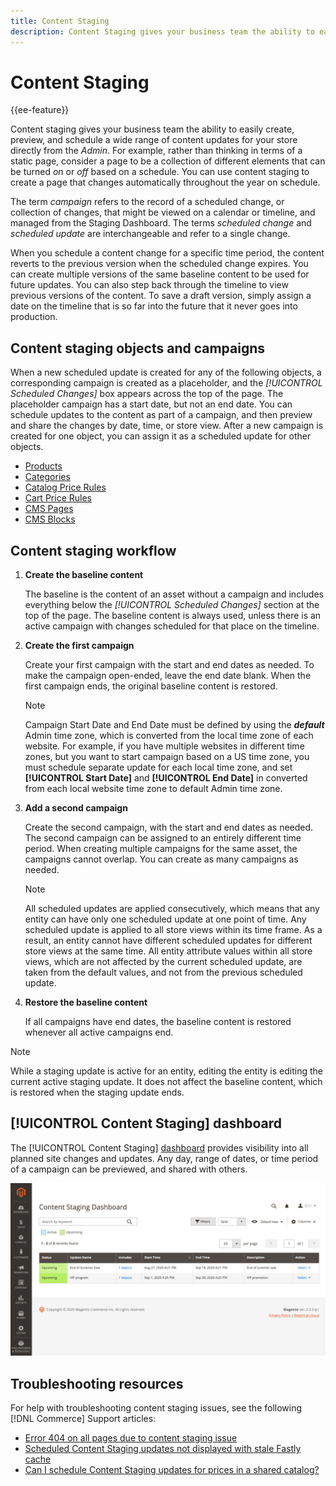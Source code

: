 ```yaml
---
title: Content Staging
description: Content Staging gives your business team the ability to easily create, preview, and schedule a wide range of content updates for your store directly from the Admin.
---
```

# Content Staging

{{ee-feature}}

Content staging gives your business team the ability to easily create, preview, and schedule a wide range of content updates for your store directly from the _Admin_. For example, rather than thinking in terms of a static page, consider a page to be a collection of different elements that can be turned _on_ or _off_ based on a schedule. You can use content staging to create a page that changes automatically throughout the year on schedule.

The term _campaign_ refers to the record of a scheduled change, or collection of changes, that might be viewed on a calendar or timeline, and managed from the Staging Dashboard. The terms _scheduled change_ and _scheduled update_ are interchangeable and refer to a single change.

When you schedule a content change for a specific time period, the content reverts to the previous version when the scheduled change expires. You can create multiple versions of the same baseline content to be used for future updates. You can also step back through the timeline to view previous versions of the content. To save a draft version, simply assign a date on the timeline that is so far into the future that it never goes into production.

## Content staging objects and campaigns

When a new scheduled update is created for any of the following objects, a corresponding campaign is created as a placeholder, and the _[!UICONTROL Scheduled Changes]_ box appears across the top of the page. The placeholder campaign has a start date, but not an end date. You can schedule updates to the content as part of a campaign, and then preview and share the changes by date, time, or store view. After a new campaign is created for one object, you can assign it as a scheduled update for other objects.

- [Products](https://docs.magento.com/user-guide/catalog/product-scheduled-changes.html)
- [Categories](https://docs.magento.com/user-guide/catalog/category-scheduled-changes.html)
- [Catalog Price Rules](https://docs.magento.com/user-guide/marketing/price-rule-catalog-scheduled-changes.html)
- [Cart Price Rules](https://docs.magento.com/user-guide/marketing/price-rule-cart-scheduled-changes.html)
- [CMS Pages](pages-workspace.md#scheduled-changes)
- [CMS Blocks](blocks.md)

## Content staging workflow

1. **Create the baseline content**

   The baseline is the content of an asset without a campaign and includes everything below the _[!UICONTROL Scheduled Changes]_ section at the top of the page. The baseline content is always used, unless there is an active campaign with changes scheduled for that place on the timeline.

1. **Create the first campaign**

   Create your first campaign with the start and end dates as needed. To make the campaign open-ended, leave the end date blank. When the first campaign ends, the original baseline content is restored.

   >[!NOTE]
   >
   >Campaign Start Date and End Date must be defined by using the **_default_** Admin time zone, which is converted from the local time zone of each website. For example, if you have multiple websites in different time zones, but you want to start campaign based on a US time zone, you must schedule separate update for each local time zone, and set **[!UICONTROL Start Date]** and **[!UICONTROL End Date]** in converted from each local website time zone to default Admin time zone.

1. **Add a second campaign**

   Create the second campaign, with the start and end dates as needed. The second campaign can be assigned to an entirely different time period. When creating multiple campaigns for the same asset, the campaigns cannot overlap. You can create as many campaigns as needed.

   >[!NOTE]
   >
   >All scheduled updates are applied consecutively, which means that any entity can have only one scheduled update at one point of time. Any scheduled update is applied to all store views within its time frame. As a result, an entity cannot have different scheduled updates for different store views at the same time. All entity attribute values within all store views, which are not affected by the current scheduled update, are taken from the default values, and not from the previous scheduled update.

1. **Restore the baseline content**

   If all campaigns have end dates, the baseline content is restored whenever all active campaigns end.

>[!NOTE]
>
>While a staging update is active for an entity, editing the entity is editing the current active staging update. It does not affect the baseline content, which is restored when the staging update ends.

## [!UICONTROL Content Staging] dashboard

The [!UICONTROL Content Staging] [dashboard](content-staging-dashboard.md) provides visibility into all planned site changes and updates. Any day, range of dates, or time period of a campaign can be previewed, and shared with others.

![Staging dashboard](./assets/content-staging-dashboard-grid.png)<!-- zoom -->

## Troubleshooting resources

For help with troubleshooting content staging issues, see the following [!DNL Commerce] Support articles:

- [Error 404 on all pages due to content staging issue](https://support.magento.com/hc/en-us/articles/360000262174)
- [Scheduled Content Staging updates not displayed with stale Fastly cache](https://support.magento.com/hc/en-us/articles/360000548734)
- [Can I schedule Content Staging updates for prices in a shared catalog?](https://support.magento.com/hc/en-us/articles/360001896153)
